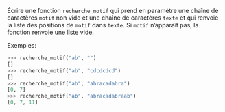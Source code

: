 Écrire une fonction `recherche_motif` qui prend en paramètre une chaîne de caractères
`motif` non vide et une chaîne de caractères `texte` et qui renvoie la liste des positions de
`motif` dans `texte`. Si `motif` n’apparaît pas, la fonction renvoie une liste vide.

Exemples:

```python
>>> recherche_motif("ab", "")
[]
>>> recherche_motif("ab", "cdcdcdcd")
[]
>>> recherche_motif("ab", "abracadabra")
[0, 7]
>>> recherche_motif("ab", "abracadabraab")
[0, 7, 11]
```
